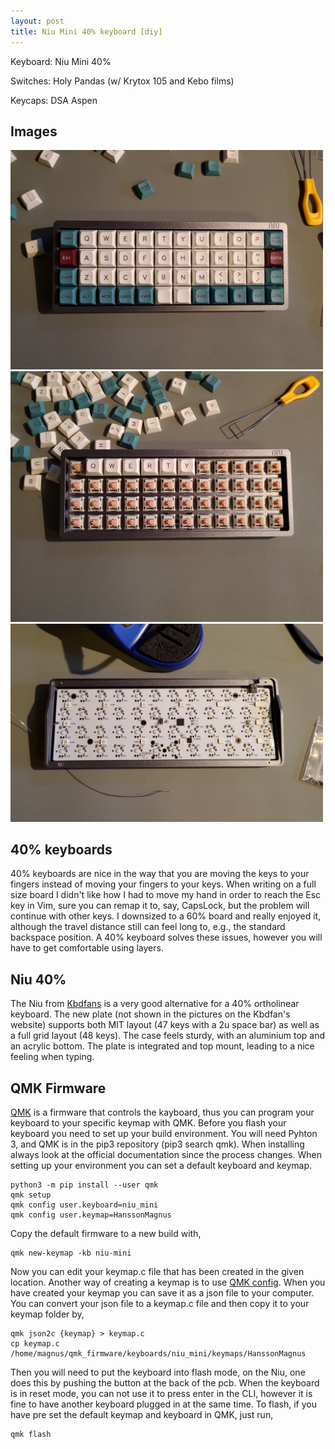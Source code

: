 ```yaml
---
layout: post
title: Niu Mini 40% keyboard [diy]
---
```


Keyboard: Niu Mini 40%

Switches: Holy Pandas (w/ Krytox 105 and Kebo films)

Keycaps: DSA Aspen

## Images
<img src="/images/niu1.jpg" width="500">
<img src="/images/niu2.jpg" width="500">
<img src="/images/niu3.jpg" width="500">

## 40% keyboards
40% keyboards are nice in the way that you are moving the keys to your fingers instead of
moving your fingers to your keys. When writing on a full size board I didn't like how I
had to move my hand in order to reach the Esc key in Vim, sure you can remap it to, say,
CapsLock, but the problem will continue with other keys. I downsized to a 60% board and really
enjoyed it, although the travel distance still can feel long to, e.g., the standard backspace
position. A 40% keyboard solves these issues, however you will have to get comfortable using layers.

## Niu 40%
The Niu from [Kbdfans](https://kbdfans.com/collections/diy-kit/products/niu-mini-40-diy-kit) is a
very good alternative for a 40% ortholinear keyboard. The new plate (not shown in the pictures on
the Kbdfan's website) supports both MIT layout (47 keys with a 2u space bar) as well as a full grid
layout (48 keys). The case feels sturdy, with an aluminium top and an acrylic bottom. The plate is
integrated and top mount, leading to a nice feeling when typing.

## QMK Firmware
[QMK](https://qmk.fm/) is a firmware that controls the kayboard, thus you can program your
keyboard to your specific keymap with QMK. Before you flash your keyboard you need to set up your
build environment. You will need Pyhton 3, and QMK is in the pip3 repository (pip3 search qmk).
When installing always look at the official documentation since the process changes. When setting
up your environment you can set a default keyboard and keymap.

```
python3 -m pip install --user qmk
qmk setup
qmk config user.keyboard=niu_mini
qmk config user.keymap=HanssonMagnus
```

Copy the default firmware to a new build with,
```
qmk new-keymap -kb niu-mini
```

Now you can edit your keymap.c file that has been created in the given location. Another way of
creating a keymap is to use [QMK config](https://config.qmk.fm/). When you have created your keymap
you can save it as a json file to your computer. You can convert your json file to
a keymap.c file and then copy it to your keymap folder by,
```
qmk json2c {keymap} > keymap.c
cp keymap.c /home/magnus/qmk_firmware/keyboards/niu_mini/keymaps/HanssonMagnus
```

Then you will need to put the keyboard into flash mode, on the Niu, one does this by pushing the
button at the back of the pcb. When the keyboard is in reset mode, you can not use it to press
enter in the CLI, however it is fine to have another keyboard plugged in at the same time. To
flash, if you have pre set the default keymap and keyboard in QMK, just run,

```
qmk flash
```
